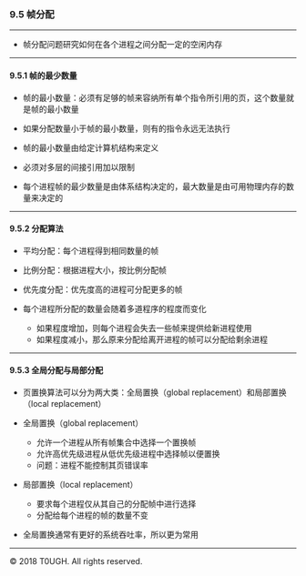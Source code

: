 ### 9.5 帧分配
---
- 帧分配问题研究如何在各个进程之间分配一定的空闲内存
---
#### 9.5.1 帧的最少数量
- 帧的最小数量：必须有足够的帧来容纳所有单个指令所引用的页，这个数量就是帧的最小数量

- 如果分配数量小于帧的最小数量，则有的指令永远无法执行

- 帧的最小数量由给定计算机结构来定义

- 必须对多层的间接引用加以限制

- 每个进程帧的最少数量是由体系结构决定的，最大数量是由可用物理内存的数量来决定的
---
#### 9.5.2 分配算法

- 平均分配：每个进程得到相同数量的帧

- 比例分配：根据进程大小，按比例分配帧

- 优先度分配：优先度高的进程可分配更多的帧

- 每个进程所分配的数量会随着多道程序的程度而变化
    - 如果程度增加，则每个进程会失去一些帧来提供给新进程使用
    - 如果程度减小，那么原来分配给离开进程的帧可以分配给剩余进程

---
#### 9.5.3 全局分配与局部分配

- 页置换算法可以分为两大类：全局置换（global replacement）和局部置换（local replacement）

- 全局置换（global replacement）
    - 允许一个进程从所有帧集合中选择一个置换帧
    - 允许高优先级进程从低优先级进程中选择帧以便置换
    - 问题：进程不能控制其页错误率

- 局部置换（local replacement）
    - 要求每个进程仅从其自己的分配帧中进行选择
    - 分配给每个进程的帧的数量不变

- 全局置换通常有更好的系统吞吐率，所以更为常用
---
&copy; 2018 T0UGH. All rights reserved.